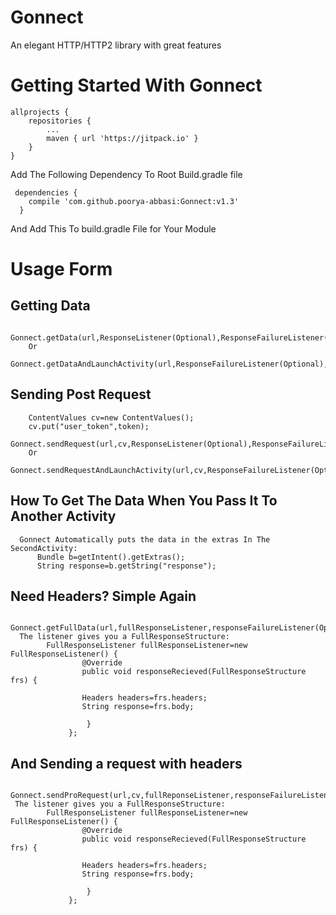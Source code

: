 # Gonnect
An elegant HTTP/HTTP2 library with great features

# Getting Started With Gonnect

  	allprojects {
		repositories {
			...
			maven { url 'https://jitpack.io' }
		}
	}
  
  Add The Following Dependency To Root Build.gradle file
  
  
 	 dependencies {
		compile 'com.github.poorya-abbasi:Gonnect:v1.3'
	  }
  
  And Add This To build.gradle File for Your Module
  
  # Usage Form
  
   ## Getting Data 
      
        Gonnect.getData(url,ResponseListener(Optional),ResponseFailureListener(Optional));
        Or
        Gonnect.getDataAndLaunchActivity(url,ResponseFailureListener(Optional),SecondActivity.class,context);
        
   ## Sending Post Request
        ContentValues cv=new ContentValues();
        cv.put("user_token",token);
        Gonnect.sendRequest(url,cv,ResponseListener(Optional),ResponseFailureListener(Optional));
        Or
        Gonnect.sendRequestAndLaunchActivity(url,cv,ResponseFailureListener(Optional),SecondActivity.class,context);
   ## How To Get The Data When You Pass It To Another Activity
 	  Gonnect Automatically puts the data in the extras In The SecondActivity:
          Bundle b=getIntent().getExtras();
          String response=b.getString("response");
  
  ## Need Headers? Simple Again
  	  Gonnect.getFullData(url,fullResponseListener,responseFailureListener(Optional),headers(Optional);
	  The listener gives you a FullResponseStructure:
			FullResponseListener fullResponseListener=new FullResponseListener() {
           			@Override
          			public void responseRecieved(FullResponseStructure frs) {

					Headers headers=frs.headers;
					String response=frs.body;
					
           			 }
       			 };
## And Sending a request with headers
	 Gonnect.sendProRequest(url,cv,fullReponseListener,responseFailureListener(Optional),headers(optional);
	 The listener gives you a FullResponseStructure:
			FullResponseListener fullResponseListener=new FullResponseListener() {
           			@Override
          			public void responseRecieved(FullResponseStructure frs) {

					Headers headers=frs.headers;
					String response=frs.body;
					
           			 }
       			 };

  	  
            
